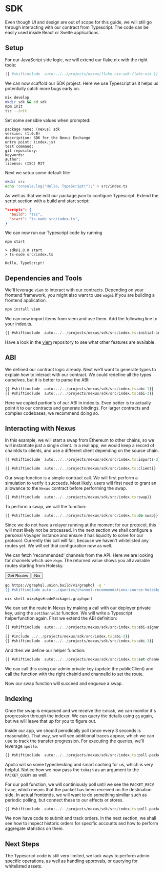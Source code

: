 # SDK

Even though UI and design are out of scope for this guide, we will still go through interacting with our contract from Typescript. The code can be easily used inside React or Svelte applications.

## Setup

For our JavaScript side logic, we will extend our flake.nix with the right tools:

```nix
{{ #shiftinclude  auto:../../projects/nexus/flake.nix:sdk-flake-nix }}
```

We can now scaffold our SDK project. Here we use Typescript as it helps us potentially catch more bugs early on.

```bash
nix develop
mkdir sdk && cd sdk
npm init
tsc --init
```

Set some sensible values when prompted:

```
package name: (nexus) sdk
version: (1.0.0)
description: SDK for the Nexus Exchange
entry point: (index.js)
test command:
git repository:
keywords:
author:
license: (ISC) MIT
```

Next we setup some default file:

```bash
mkdir src
echo 'console.log("Hello, TypeScript!");' > src/index.ts
```

As well as that we edit our package.json to configure Typescript. Extend the script section with a build and start script:

```json
"scripts": {
  "build": "tsc",
  "start": "ts-node src/index.ts",
}
```

We can now run our Typescript code by running

```
npm start

> sdk@1.0.0 start
> ts-node src/index.ts

Hello, TypeScript!
```

## Dependencies and Tools

We'll leverage `viem` to interact with our contracts. Depending on your frontend framework, you might also want to use `wagmi` if you are building a frontend application.

```bash
npm install viem
```

We can now import items from viem and use them. Add the following line to your index.ts.

```typescript
{{ #shiftinclude  auto:../../projects/nexus/sdk/src/index.ts:initial-imports}}
```

Have a look in the [viem](https://github.com/wevm/viem) repository to see what other features are available.

## ABI

We defined our contract logic already. Next we'll want to generate types to explain how to interact with our contract. We could redefine all the types ourselves, but it is better to parse the ABI:

```typescript
{{ #shiftinclude  auto:../../projects/nexus/sdk/src/index.ts:abi-1}}
{{ #shiftinclude  auto:../../projects/nexus/sdk/src/index.ts:abi-3}}
```

Here we copied portion's of our ABI in index.ts. Even better is to actually point it to our contracts and generate bindings. For larger contracts and complex codebases, we recommend doing so.

## Interacting with Nexus

In this example, we will start a swap from Ethereum to other chains, so we will instantiate just a single client. In a real app, we would keep a record of chainIds to clients, and use a different client depending on the source chain.

```typescript
{{ #shiftinclude  auto:../../projects/nexus/sdk/src/index.ts:imports-2}}

{{ #shiftinclude  auto:../../projects/nexus/sdk/src/index.ts:client}}
```

Our swap function is a simple contract call. We will first perform a simulation to verify it succeeds. Most likely, users will first need to grant an allowance to the `Nexus` contract before performing the swap.

```typescript
{{ #shiftinclude  auto:../../projects/nexus/sdk/src/index.ts:swap}}
```

To perform a swap, we call the function:

```typescript
{{ #shiftinclude  auto:../../projects/nexus/sdk/src/index.ts:do-swap}}
```

Since we do not have a relayer running at the moment for our protocol, this will most likely not be processed. In the next section we shall configure a personal Voyager instance and ensure it has liquidity to solve for our protocol. Currently this call will fail, because we haven't whitelisted any routes yet. We will set that configuration now as well.

We can fetch 'recommended' channels from the API. Here we are looking for channels which use `zkgm`. The returned value shows you all available routes starting from Holesky.

<div class="tab">
  <button class="tablinks" onclick="openTab(event, 'Command')">Get Routes</button>
  <button class="tablinks" onclick="openTab(event, 'Nix')">Nix</button>
</div>

<div id="Command" class="tabcontent">

```bash
gq https://graphql.union.build/v1/graphql -q '
{{ #shiftinclude auto:../queries/channel-recommendations-source-holesky.graphql }}'
```

</div>

<div id="Nix" class="tabcontent">

```bash
nix shell nixpkgs#nodePackages.graphqurl
```

</div>

We can set the route in Nexus by making a call with our deployer private key, using the `setChannelId` function. We will write a Typescript helperfunction again. First we extend the ABI definition:

```typescript
{{ #shiftinclude  auto:../../projects/nexus/sdk/src/index.ts:abi-signature}}
    ...,
{{ #include ../../projects/nexus/sdk/src/index.ts:abi-2}}
{{ #shiftinclude  auto:../../projects/nexus/sdk/src/index.ts:abi-3}}
```

And then we define our helper function:

```typescript
{{ #shiftinclude  auto:../../projects/nexus/sdk/src/index.ts:set-channel-id}}
```

We can call this using our admin private key (update the publicClient) and call the function with the right chainId and channelId to set the route.

Now our swap function will succeed and enqueue a swap.

## Indexing

Once the swap is enqueued and we receive the `txHash`, we can monitor it's progression through the indexer. We can query the details using `gq` again, but we will leave that up for you to figure out.

Inside our app, we should perodically poll (once every 3 seconds is reasonable). That way, we will see additional traces appear, which we can use to track the transfer progression. For executing the queries, we'll leverage `apollo`.

```typescript
{{ #shiftinclude  auto:../../projects/nexus/sdk/src/index.ts:poll-packet}}
```

Apollo will so some typechecking and smart caching for us, which is very helpful. Notice how we now pass the `txHash` as an argument to the `PACKET_QUERY` as well.

For our poll function, we will continiously poll until we see the `PACKET_RECV` trace, which means that the packet has been received on the destination side. In actual frontends, we will want to do something similiar such as periodic polling, but connect these to our effects or stores.

```typescript
{{ #shiftinclude  auto:../../projects/nexus/sdk/src/index.ts:poll-packet-status}}
```

We now have code to submit and track orders. In the next section, we shall see how to inspect historic orders for specific accounts and how to perform aggregate statistics on them.

## Next Steps

The Typescript code is still very limited, we lack ways to perform admin specific operations, as well as handling approvals, or querying for whitelisted assets.
